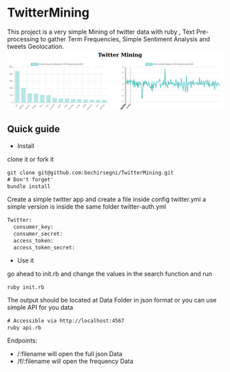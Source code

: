 # TwitterMining
This project is a very simple Mining of twitter data with ruby , Text Pre-processing to gather Term Frequencies, Simple Sentiment Analysis and tweets Geolocation.
![alt tag](./config/ios.png)

Quick guide
-----------
* Install

clone it or fork it

```
git clone git@github.com:bechirsegni/TwitterMining.git
# Don't forget'
bundle install
```

Create a simple twitter app and create a file inside config twitter.yml
a simple version is inside the same folder twitter-auth.yml

```
Twitter:
  consumer_key:
  consumer_secret:
  access_token:
  access_token_secret:
```

* Use it

go ahead to init.rb and change the values in the search function and run

```
ruby init.rb
```
The output should be located at Data Folder in json format or you can use simple API for you data

```
# Accessible via http://localhost:4567
ruby api.rb
```
Endpoints:
  - /:filename will open the full json Data
  - /f/:filename will open the frequency Data
